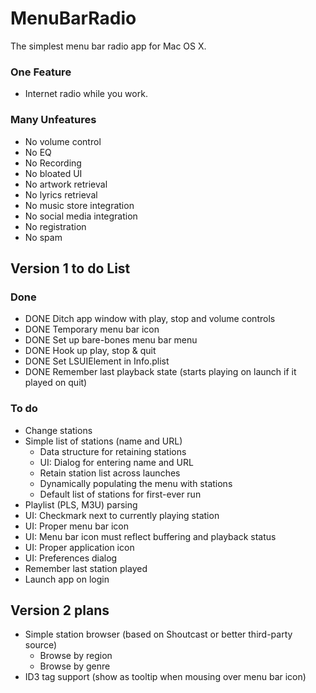 # MenuBarRadio
The simplest menu bar radio app for Mac OS X.

### One Feature
- Internet radio while you work.

### Many Unfeatures
- No volume control
- No EQ
- No Recording
- No bloated UI
- No artwork retrieval
- No lyrics retrieval
- No music store integration
- No social media integration
- No registration
- No spam

## Version 1 to do List

### Done
- DONE Ditch app window with play, stop and volume controls
- DONE Temporary menu bar icon
- DONE Set up bare-bones menu bar menu
- DONE Hook up play, stop & quit
- DONE Set LSUIElement in Info.plist
- DONE Remember last playback state (starts playing on launch if it played on quit)

### To do
- Change stations
- Simple list of stations (name and URL)
    - Data structure for retaining stations
    - UI: Dialog for entering name and URL
    - Retain station list across launches
    - Dynamically populating the menu with stations
    - Default list of stations for first-ever run
- Playlist (PLS, M3U) parsing
- UI: Checkmark next to currently playing station
- UI: Proper menu bar icon
- UI: Menu bar icon must reflect buffering and playback status
- UI: Proper application icon
- UI: Preferences dialog
- Remember last station played
- Launch app on login

## Version 2 plans
- Simple station browser (based on Shoutcast or better third-party source)
	- Browse by region
	- Browse by genre
- ID3 tag support (show as tooltip when mousing over menu bar icon)
